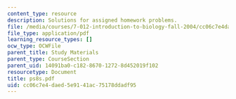 ```yaml
---
content_type: resource
description: Solutions for assigned homework problems.
file: /media/courses/7-012-introduction-to-biology-fall-2004/cc06c7e4daed5e9141ac75178ddadf95_ps8s.pdf
file_type: application/pdf
learning_resource_types: []
ocw_type: OCWFile
parent_title: Study Materials
parent_type: CourseSection
parent_uid: 14091ba0-c182-8670-1272-8d452019f102
resourcetype: Document
title: ps8s.pdf
uid: cc06c7e4-daed-5e91-41ac-75178ddadf95
---
```

